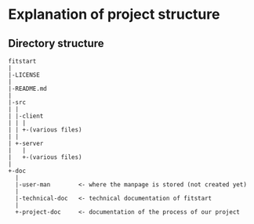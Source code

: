 # Explanation of project structure

## Directory structure

```
fitstart
|
|-LICENSE
|
|-README.md
|
|-src
| |
| |-client
| | |
| | +-(various files)
| |
| +-server
|   |
|   +-(various files)
|
+-doc
  |
  |-user-man		<- where the manpage is stored (not created yet)
  |
  |-technical-doc	<- technical documentation of fitstart
  |
  +-project-doc		<- documentation of the process of our project
```
